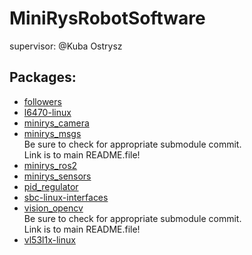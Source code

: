 # MiniRysRobotSoftware
supervisor: @Kuba Ostrysz

## Packages:
* [followers](/followers/README.md)
* [l6470-linux](l6470-linux/README.md)
* [minirys_camera](minirys_camera/README.md)
* [minirys_msgs](https://github.com/GroupOfRobots/MiniRysMsgs/blob/main/README.md)  
  Be sure to check for appropriate submodule commit.  
  Link is to main README.file! 
* [minirys_ros2](minirys_ros2/README.md)
* [minirys_sensors](minirys_sensors/README.md)
* [pid_regulator](pid_regulator/README.md)
* [sbc-linux-interfaces](sbc-linux-interfaces/README.md)
* [vision_opencv](https://github.com/ros-perception/vision_opencv/blob/humble/README.md)  
  Be sure to check for appropriate submodule commit.  
  Link is to main README.file!
* [vl53l1x-linux](vl53l1x-linux/README.md)
